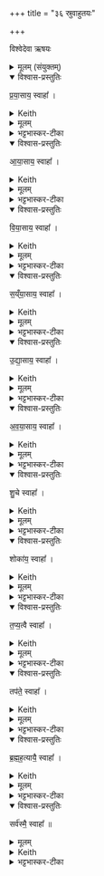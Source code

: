 +++
title = "३६ स्रुवाहुतयः"

+++
<div class="js_include" url="/vedAH_yajuH/taittirIyam/saMhitA/sarva-prastutiH/1/4_somAbhiShavAdi/36_sruvAhutayaH"  newLevelForH1="1" includeTitle="true">


विश्वेदेवा ऋषयः


<details><summary>मूलम् (संयुक्तम्)</summary>

प्र॒या॒साय॒ स्वाहा॑ऽऽया॒साय॒ स्वाहा॑ विया॒साय॒ स्वाहा॑ सय्ँया॒साय॒ स्वाहो᳚द्या॒साय॒ स्वाहा॑ऽवया॒साय॒ स्वाहा॑ शु॒चे स्वाहा॒ शोका॑य॒ स्वाहा॑ तप्य॒त्वै स्वाहा॒ तप॑ते॒ स्वाहा᳚ ब्रह्मह॒त्यायै॒ स्वाहा॒ सर्व॑स्मै॒ स्वाहा᳚ ॥ [36]
</details>
<details open><summary>विश्वास-प्रस्तुतिः</summary>

प्र॒या॒साय॒ स्वाहा᳚ ।
</details>
<details><summary>Keith</summary>

To energy hail! 
</details>
<details><summary>मूलम्</summary>

प्र॒या॒साय॒ स्वाहा᳚ ।
</details>
<details><summary>भट्टभास्कर-टीका</summary>

प्रयासः प्रकृष्टो यासः क्रिया यागादिः ।
</details>
<details open><summary>विश्वास-प्रस्तुतिः</summary>

आ॒या॒साय॒ स्वाहा᳚ ।
</details>
<details><summary>Keith</summary>

To effort hail!
</details>
<details><summary>मूलम्</summary>

आ॒या॒साय॒ स्वाहा᳚ ।
</details>
<details><summary>भट्टभास्कर-टीका</summary>

आयासः शास्त्रपूर्वः प्रयासः अर्थार्जनादिः । मर्यादायामाकारः ।
</details>
<details open><summary>विश्वास-प्रस्तुतिः</summary>

वि॒या॒साय॒ स्वाहा᳚ ।
</details>
<details><summary>Keith</summary>

To distraction hail!
</details>
<details><summary>मूलम्</summary>

वि॒या॒साय॒ स्वाहा᳚ ।
</details>
<details><summary>भट्टभास्कर-टीका</summary>

वियासः विविधो व्यापारः हसितकण्डूयितादिः ।
</details>
<details open><summary>विश्वास-प्रस्तुतिः</summary>

स॒य्ँया॒साय॒ स्वाहा᳚ ।
</details>
<details><summary>Keith</summary>

To attempt hail!
</details>
<details><summary>मूलम्</summary>

स॒य्ँया॒साय॒ स्वाहा᳚ ।
</details>
<details><summary>भट्टभास्कर-टीका</summary>

संयासः समीचीनप्रयत्नः परोपकारादिः ।
</details>
<details open><summary>विश्वास-प्रस्तुतिः</summary>

उ॒द्या॒साय॒ स्वाहा᳚ ।
</details>
<details><summary>Keith</summary>

To endeavour hail!
</details>
<details><summary>मूलम्</summary>

उ॒द्या॒साय॒ स्वाहा᳚ ।
</details>
<details><summary>भट्टभास्कर-टीका</summary>

उद्यासः उद्भूतो व्यापारः महाभूतविकारादिः ।
</details>
<details open><summary>विश्वास-प्रस्तुतिः</summary>

अ॒व॒या॒साय॒ स्वाहा᳚ ।
</details>
<details><summary>Keith</summary>

To striving hail!
</details>
<details><summary>मूलम्</summary>

अ॒व॒या॒साय॒ स्वाहा᳚ ।
</details>
<details><summary>भट्टभास्कर-टीका</summary>

अवयासः निकृष्टो व्यापारः दुष्कर्म ।
</details>
<details open><summary>विश्वास-प्रस्तुतिः</summary>

शु॒चे स्वाहा᳚ ।
</details>
<details><summary>Keith</summary>

To heat hail!
</details>
<details><summary>मूलम्</summary>

शु॒चे स्वाहा᳚ ।
</details>
<details><summary>भट्टभास्कर-टीका</summary>

शुक् शोचयितृस्वभावं दुःखात्मकं कर्म ।
</details>
<details open><summary>विश्वास-प्रस्तुतिः</summary>

शोका॑य॒ स्वाहा᳚ ।
</details>
<details><summary>Keith</summary>

To burning hail!
</details>
<details><summary>मूलम्</summary>

शोका॑य॒ स्वाहा᳚ ।
</details>
<details><summary>भट्टभास्कर-टीका</summary>

शोकः तत्फलमात्मधर्मः ।
</details>
<details open><summary>विश्वास-प्रस्तुतिः</summary>

त॒प्य॒त्वै स्वाहा᳚ ।
</details>
<details><summary>Keith</summary>

To heating hail!
</details>
<details><summary>मूलम्</summary>

त॒प्य॒त्वै स्वाहा᳚ ।
</details>
<details><summary>भट्टभास्कर-टीका</summary>

तप्यतुः तापहेतुः अनिष्टाचरणम् । तपतेरौणादिकोतुच्प्रत्ययः, यकारोपजनश्छान्दसः, 'उदात्तयणः ' इति विभक्तेरुदात्तत्वम् ।
</details>
<details open><summary>विश्वास-प्रस्तुतिः</summary>

तप॑ते॒ स्वाहा᳚ ।
</details>
<details><summary>Keith</summary>

To the hot hail!
</details>
<details><summary>मूलम्</summary>

तप॑ते॒ स्वाहा᳚ ।
</details>
<details><summary>भट्टभास्कर-टीका</summary>

तपः कृच्छ्रादि देहशोषकम् ।
</details>
<details open><summary>विश्वास-प्रस्तुतिः</summary>

ब्र॒ह्म॒ह॒त्यायै॒ स्वाहा᳚ ।
</details>
<details><summary>Keith</summary>

To the slaying of a Brahmin hail!
</details>
<details><summary>मूलम्</summary>

ब्र॒ह्म॒ह॒त्यायै॒ स्वाहा᳚ ।
</details>
<details><summary>भट्टभास्कर-टीका</summary>

ब्रह्महत्या ग्रहणं महापातकानामुपलक्षणम् ।
</details>
<details open><summary>विश्वास-प्रस्तुतिः</summary>

सर्व॑स्मै॒ स्वाहा᳚ ॥
</details>
<details><summary>मूलम्</summary>

सर्व॑स्मै॒ स्वाहा᳚ ॥
</details>
<details><summary>Keith</summary>

To all hail!
</details>
<details><summary>भट्टभास्कर-टीका</summary>

सर्वग्रहणं अनुक्तपरिस्पन्दपरिग्रहार्थम् ॥
</details>

</div>